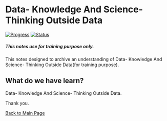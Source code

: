#  Data- Knowledge And Science- Thinking Outside Data
[![Progress](https://img.shields.io/badge/Progress-100%25-blue.svg)]()
[![Status](https://img.shields.io/badge/Status-Completed-green.svg)]()

##### This notes use for training purpose only.
This notes designed to archive an understanding of  Data- Knowledge And Science- Thinking Outside Data(for training purpose).

## What do we have learn?

   Data- Knowledge And Science- Thinking Outside Data.

Thank you.

[Back to Main Page](https://github.com/eikmarizal/DataStar/)
